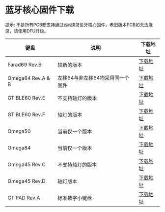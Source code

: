 
蓝牙核心固件下载
=====================

提示: 不是所有PCB都支持通过`线刷`烧录蓝牙核心固件，老旧版本PCB如无法烧录，请使用DFU升级。

| 键盘        | 说明          | 下载地址 |
| ------------| --            |---- |
| Farad69 Rev.B     | 较新的版本        |<a href="http://lotkb.cn/down/kbd/farad69-b-nrf52_kbd_sign.hex" class="button">下载地址</a> |
| Omega64 Rev.A & B     | 左移64与非左移64均采用同一个固件        |<a href="http://lotkb.cn/down/kbd/Omega64-nrf52_kbd_sign.hex" class="button">下载地址</a> |
| GT BLE60 Rev.E     | 不支持轴灯的版本        |<a href="http://lotkb.cn/down/kbd/gt-ble60-e-nrf52_kbd_sign.hex" class="button">下载地址</a> |
| GT BLE60 Rev.F     | 轴灯的版本        |<a href="http://lotkb.cn/down/kbd/gt-ble60-f-nrf52_kbd_sign.hex" class="button">下载地址</a> 
| Omega50    | 当前仅一个版本        |<a href="http://lotkb.cn/down/kbd/Omega50-nrf52_kbd_sign.hex" class="button">下载地址</a> |
| Omega84    | 当前仅一个版本        |<a href="http://lotkb.cn/down/kbd/Omega84-nrf52_kbd_sign.hex" class="button">下载地址</a> |
| Omega45 Rev.C    | 不支持轴灯的版本        |<a href="http://lotkb.cn/down/kbd/Omega45-c-nrf52_kbd_sign.hex" class="button">下载地址</a>
| Omega45 Rev.D    | 轴灯版本        |<a href="http://lotkb.cn/down/kbd/Omega45-d-nrf52_kbd_sign.hex" class="button">下载地址</a> 
| GT PAD Rev.A    | 标准数字小键盘        |<a href="http://lotkb.cn/down/kbd/gt-pad-a-nrf52_kbd_sign.hex" class="button">下载地址</a> |
